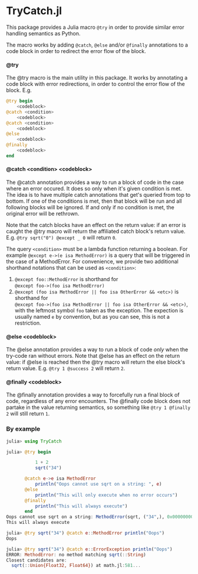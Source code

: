 # TryCatch.jl

This package provides a Julia macro `@try` in order to provide similar error handling semantics as Python.

The macro works by adding `@catch`, `@else` and/or `@finally` annotations to a code block in order to redirect the error flow of the block.

#### @try
The @try macro is the main utility in this package. It works by annotating a code block with error redirections, in order to control the error flow of the block. E.g.

```julia
@try begin 
    <codeblock>
@catch <condition> 
    <codeblock>
@catch <condition> 
    <codeblock>
@else 
    <codeblock>
@finally
    <codeblock>
end
```

        
#### @catch \<condition\> \<codeblock\>
The @catch annotation provides a way to run a block of code in the case where an error occured. It does so only when it's given condition is met. The idea is to have multiple catch annotations that get's queried from top to bottom. If one of the conditions is met, then that block will be run and all following blocks will be ignored. If and only if no condition is met, the original error will be rethrown. 

Note that the catch blocks have an effect on the return value: if an error is caught the @try macro will return the affiliated catch block's return value. E.g. `@try sqrt("0") @except _ 0` will return `0`.
           
The query `<condition>` must be a lambda function returning a boolean. For example `@except e->(e isa MethodError)` is a query that will be triggered in the case of a MethodError. For convenience, we provide two additional shorthand notations that can be used as `<condition>`:

  1. `@except foo::MethodError` is shorthand for <br> `@except foo->(foo isa MethodError)`
  2. `@except (foo isa MethodError || foo isa OtherError && <etc>)` is shorthand for <br> `@except foo->(foo isa MethodError || foo isa OtherError && <etc>)`, with the leftmost symbol `foo` taken as the exception. The expection is usually named `e` by convention, but as you can see, this is not a restriction.

#### @else \<codeblock\>
The @else annotation provides a way to run a block of code _only_ when the try-code ran without errors. Note that @else has an effect on the return value: if @else is reached then the @try macro will return the else block's return value. E.g. `@try 1 @success 2` will return `2`.

#### @finally \<codeblock\>
The @finally annotation provides a way to forcefully run a final block of code, regardless of any error encounters. The @finally code block does not partake in the value returning semantics, so something like `@try 1 @finally 2` will still return `1`.

### By example
```julia
julia> using TryCatch

julia> @try begin

           1 + 2
           sqrt("34")

       @catch e->e isa MethodError 
           println("Oops cannot use sqrt on a string: ", e)
       @else 
           println("This will only execute when no error occurs")
       @finally 
           println("This will always execute")
       end
Oops cannot use sqrt on a string: MethodError(sqrt, ("34",), 0x00000000000073cc)
This will always execute
```


```julia
julia> @try sqrt("34") @catch e::MethodError println("Oops")
Oops

julia> @try sqrt("34") @catch e::ErrorException println("Oops")
ERROR: MethodError: no method matching sqrt(::String)
Closest candidates are:
  sqrt(::Union{Float32, Float64}) at math.jl:581...
```

